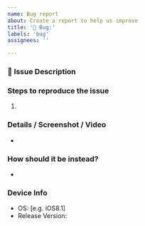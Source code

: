 ```yaml
---
name: Bug report
about: Create a report to help us improve
title: '🐛 Bug:'
labels: 'bug'
assignees: ''

---
```


### 💭 Issue Description



### Steps to reproduce the issue

1.  

### Details  / Screenshot /  Video

-


### How should it be instead?

-

### Device Info
- OS: [e.g. iOS8.1]
- Release Version:
